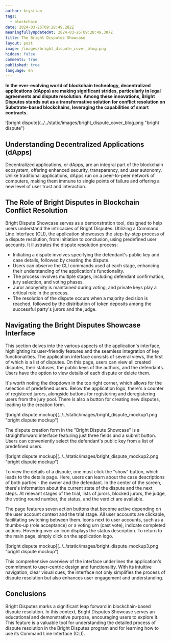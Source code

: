 ```yaml
---
author: krystian
tags:
  - blockchain
date: 2024-03-26T09:28:49.282Z
meaningfullyUpdatedAt: 2024-03-26T09:28:49.307Z
title: The Bright Disputes Showcase
layout: post
image: /images/bright_dispute_cover_blog.png
hidden: false
comments: true
published: true
language: en
---
```

**In the ever-evolving world of blockchain technology, decentralized applications (dApps) are making significant strides, particularly in legal agreements and dispute resolution. Among these innovations, Bright Disputes stands out as a transformative solution for conflict resolution on Substrate-based blockchains, leveraging the capabilities of smart contracts.**

<div className="image">![bright dispute](../../static/images/bright_dispute_cover_blog.png "bright dispute")</div>

## Understanding Decentralized Applications (dApps)

Decentralized applications, or dApps, are an integral part of the blockchain ecosystem, offering enhanced security, transparency, and user autonomy. Unlike traditional applications, dApps run on a peer-to-peer network of computers, making them immune to single points of failure and offering a new level of user trust and interaction.

## The Role of Bright Disputes in Blockchain Conflict Resolution

Bright Dispute Showcase serves as a demonstration tool, designed to help users understand the intricacies of Bright Disputes. Utilizing a Command Line Interface (CLI), the application showcases the step-by-step process of a dispute resolution, from initiation to conclusion, using predefined user accounts. It illustrates the dispute resolution process:

* Initiating a dispute involves specifying the defendant's public key and case details, followed by creating the dispute.
* Users can observe the CLI commands used at each stage, enhancing their understanding of the application's functionality.
* The process involves multiple stages, including defendant confirmation, jury selection, and voting phases.
* Juror anonymity is maintained during voting, and private keys play a critical role in the process.
* The resolution of the dispute occurs when a majority decision is reached, followed by the distribution of token deposits among the successful party's jurors and the judge.

## Navigating the Bright Disputes Showcase Interface

This section delves into the various aspects of the application's interface, highlighting its user-friendly features and the seamless integration of key functionalities. The application interface consists of several views, the first of which is a list of disputes. On this page, users can view all created disputes, their statuses, the public keys of the authors, and the defendants. Users have the option to view details of each dispute or delete them. 

It's worth noting the dropdown in the top right corner, which allows for the selection of predefined users. Below the application logo, there's a counter of registered jurors, alongside buttons for registering and deregistering users from the jury pool. There is also a button for creating new disputes, leading to the creation form.

<div className="image">![bright dispute mockup](../../static/images/bright_dispute_mockup1.png "bright dispute mockup")</div>

The dispute creation form in the "Bright Dispute Showcase" is a straightforward interface featuring just three fields and a submit button. Users can conveniently select the defendant's public key from a list of predefined users.

<div className="image">![bright dispute mockup](../../static/images/bright_dispute_mockup2.png "bright dispute mockup")</div>

To view the details of a dispute, one must click the "show" button, which leads to the details page. Here, users can learn about the case descriptions of both parties - the owner and the defendant. In the center of the screen, there's information about the current state of the dispute and the next steps. At relevant stages of the trial, lists of jurors, blocked jurors, the judge, the voting round number, the status, and the verdict are available. 

The page features seven action buttons that become active depending on the user account context and the trial stage. All user accounts are clickable, facilitating switching between them. Icons next to user accounts, such as a thumbs-up (role acceptance) or a voting urn (cast vote), indicate completed actions. Hovering over an icon displays the status description. To return to the main page, simply click on the application logo.

<div className="image">![bright dispute mockup](../../static/images/bright_dispute_mockup3.png "bright dispute mockup")</div>

This comprehensive overview of the interface underlines the application's commitment to user-centric design and functionality. With its intuitive navigation, clear visual cues, the interface not only simplifies the process of dispute resolution but also enhances user engagement and understanding. 

## Conclusions

Bright Disputes marks a significant leap forward in blockchain-based dispute resolution. In this context, Bright Disputes Showcase serves an educational and demonstrative purpose, encouraging users to explore it. This feature is a valuable tool for understanding the detailed process of dispute resolution in the Bright Disputes program and for learning how to use its Command Line Interface (CLI).